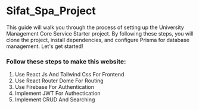 # Sifat_Spa_Project

This guide will walk you through the process of setting up the University Management Core Service Starter project. By following these steps, you will clone the project, install dependencies, and configure Prisma for database management. Let's get started!

### Follow these steps to make this website:

1. Use React Js And Tailwind Css For Frontend
2. Use React Router Dome For Routing
3. Use Firebase For Authentication
4. Implement JWT For Authectication
5. Implement CRUD And Searching
